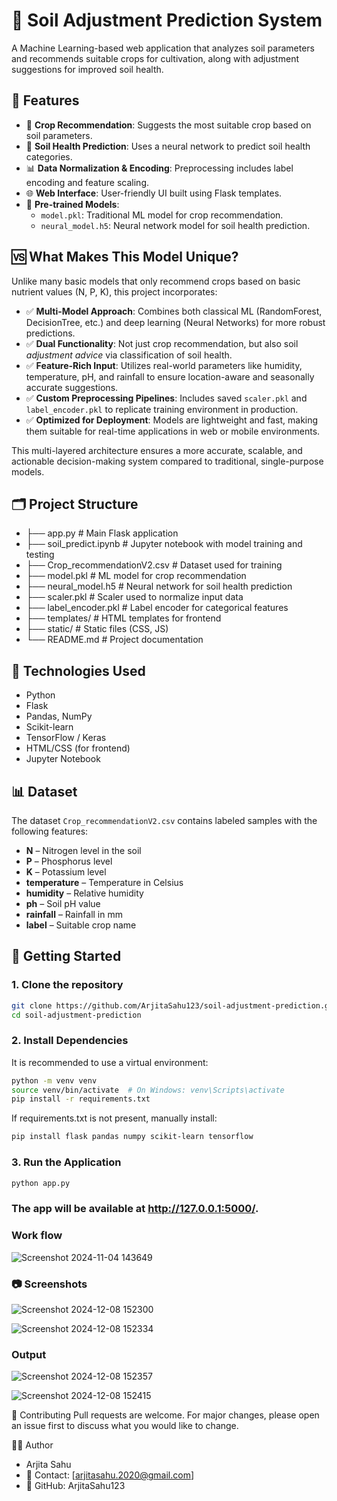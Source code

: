 # 🌱 Soil Adjustment Prediction System

A Machine Learning-based web application that analyzes soil parameters and recommends suitable crops for cultivation, along with adjustment suggestions for improved soil health.

## 📌 Features

- 🌾 **Crop Recommendation**: Suggests the most suitable crop based on soil parameters.
- 🔬 **Soil Health Prediction**: Uses a neural network to predict soil health categories.
- 📊 **Data Normalization & Encoding**: Preprocessing includes label encoding and feature scaling.
- 🌐 **Web Interface**: User-friendly UI built using Flask templates.
- 🧠 **Pre-trained Models**:
  - `model.pkl`: Traditional ML model for crop recommendation.
  - `neural_model.h5`: Neural network model for soil health prediction.

## 🆚 What Makes This Model Unique?

Unlike many basic models that only recommend crops based on basic nutrient values (N, P, K), this project incorporates:

- ✅ **Multi-Model Approach**: Combines both classical ML (RandomForest, DecisionTree, etc.) and deep learning (Neural Networks) for more robust predictions.
- ✅ **Dual Functionality**: Not just crop recommendation, but also soil *adjustment advice* via classification of soil health.
- ✅ **Feature-Rich Input**: Utilizes real-world parameters like humidity, temperature, pH, and rainfall to ensure location-aware and seasonally accurate suggestions.
- ✅ **Custom Preprocessing Pipelines**: Includes saved `scaler.pkl` and `label_encoder.pkl` to replicate training environment in production.
- ✅ **Optimized for Deployment**: Models are lightweight and fast, making them suitable for real-time applications in web or mobile environments.

This multi-layered architecture ensures a more accurate, scalable, and actionable decision-making system compared to traditional, single-purpose models.

## 🗂️ Project Structure

- ├── app.py # Main Flask application
- ├── soil_predict.ipynb # Jupyter notebook with model training and testing
- ├── Crop_recommendationV2.csv # Dataset used for training
- ├── model.pkl # ML model for crop recommendation
- ├── neural_model.h5 # Neural network for soil health prediction
- ├── scaler.pkl # Scaler used to normalize input data
- ├── label_encoder.pkl # Label encoder for categorical features
- ├── templates/ # HTML templates for frontend
- ├── static/ # Static files (CSS, JS)
- └── README.md # Project documentation

## 🧪 Technologies Used

- Python
- Flask
- Pandas, NumPy
- Scikit-learn
- TensorFlow / Keras
- HTML/CSS (for frontend)
- Jupyter Notebook

## 📊 Dataset

The dataset `Crop_recommendationV2.csv` contains labeled samples with the following features:

- **N** – Nitrogen level in the soil
- **P** – Phosphorus level
- **K** – Potassium level
- **temperature** – Temperature in Celsius
- **humidity** – Relative humidity
- **ph** – Soil pH value
- **rainfall** – Rainfall in mm
- **label** – Suitable crop name

## 🚀 Getting Started

### 1. Clone the repository

```bash
git clone https://github.com/ArjitaSahu123/soil-adjustment-prediction.git
cd soil-adjustment-prediction
```

### 2. Install Dependencies
It is recommended to use a virtual environment:

```bash
python -m venv venv
source venv/bin/activate  # On Windows: venv\Scripts\activate
pip install -r requirements.txt
```
If requirements.txt is not present, manually install:
``` bash
pip install flask pandas numpy scikit-learn tensorflow
```

### 3. Run the Application
 ``` bash
python app.py
```
###  The app will be available at http://127.0.0.1:5000/.

### Work flow
![Screenshot 2024-11-04 143649](https://github.com/user-attachments/assets/145764c3-9986-4d5e-b81b-805bc8c892bb)


 ### 📷 Screenshots
 
![Screenshot 2024-12-08 152300](https://github.com/user-attachments/assets/ea9822bf-c03e-44aa-9f3d-783af1851ab8)


 ![Screenshot 2024-12-08 152334](https://github.com/user-attachments/assets/9a00d793-3ed9-4140-b2b7-9cb7b81ea4b5)
 
### Output
![Screenshot 2024-12-08 152357](https://github.com/user-attachments/assets/40fc31da-6b3d-42fa-909a-5849d55739c7)


![Screenshot 2024-12-08 152415](https://github.com/user-attachments/assets/8b1b577d-92e2-4edd-8a54-a87bf9fc7baf)



🤝 Contributing
Pull requests are welcome. For major changes, please open an issue first to discuss what you would like to change.


👩‍💻 Author
- Arjita Sahu
- 📧 Contact: [arjitasahu.2020@gmail.com]
- 🔗 GitHub: ArjitaSahu123

